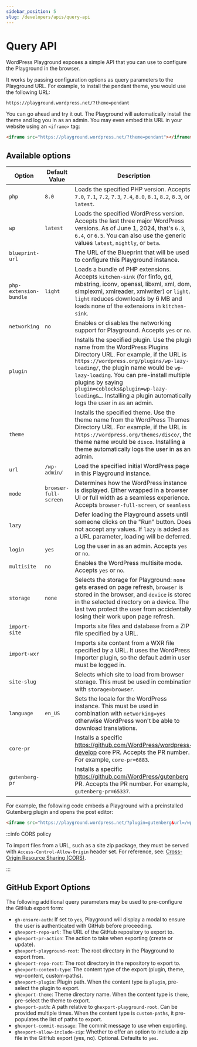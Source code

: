 ```yaml
---
sidebar_position: 5
slug: /developers/apis/query-api
---
```


# Query API

WordPress Playground exposes a simple API that you can use to configure the Playground in the browser.

It works by passing configuration options as query parameters to the Playground URL. For example, to install the pendant theme, you would use the following URL:

```text
https://playground.wordpress.net/?theme=pendant
```

You can go ahead and try it out. The Playground will automatically install the theme and log you in as an admin. You may even embed this URL in your website using an `<iframe>` tag:

```html
<iframe src="https://playground.wordpress.net/?theme=pendant"></iframe>
```

## Available options

| Option                 | Default Value         | Description                                                                                                                                                                                                                                                                                                                                                                      |
| ---------------------- | --------------------- | -------------------------------------------------------------------------------------------------------------------------------------------------------------------------------------------------------------------------------------------------------------------------------------------------------------------------------------------------------------------------------- |
| `php`                  | `8.0`                 | Loads the specified PHP version. Accepts `7.0`, `7.1`, `7.2`, `7.3`, `7.4`, `8.0`, `8.1`, `8.2`, `8.3`, or `latest`.                                                                                                                                                                                                                                                             |
| `wp`                   | `latest`              | Loads the specified WordPress version. Accepts the last three major WordPress versions. As of June 1, 2024, that's `6.3`, `6.4`, or `6.5`. You can also use the generic values `latest`, `nightly`, or `beta`.                                                                                                                                                                   |
| `blueprint-url`        |                       | The URL of the Blueprint that will be used to configure this Playground instance.                                                                                                                                                                                                                                                                                                |
| `php-extension-bundle` | `light`               | Loads a bundle of PHP extensions. Accepts `kitchen-sink` (for finfo, gd, mbstring, iconv, openssl, libxml, xml, dom, simplexml, xmlreader, xmlwriter) or `light`. `light` reduces downloads by 6 MB and loads none of the extensions in `kitchen-sink`.                                                                                                                          |
| `networking`           | `no`                  | Enables or disables the networking support for Playground. Accepts `yes` or `no`.                                                                                                                                                                                                                                                                                                |
| `plugin`               |                       | Installs the specified plugin. Use the plugin name from the WordPress Plugins Directory URL. For example, if the URL is `https://wordpress.org/plugins/wp-lazy-loading/`, the plugin name would be `wp-lazy-loading`. You can pre-install multiple plugins by saying `plugin=coblocks&plugin=wp-lazy-loading&…`. Installing a plugin automatically logs the user in as an admin. |
| `theme`                |                       | Installs the specified theme. Use the theme name from the WordPress Themes Directory URL. For example, if the URL is `https://wordpress.org/themes/disco/`, the theme name would be `disco`. Installing a theme automatically logs the user in as an admin.                                                                                                                      |
| `url`                  | `/wp-admin/`          | Load the specified initial WordPress page in this Playground instance.                                                                                                                                                                                                                                                                                                           |
| `mode`                 | `browser-full-screen` | Determines how the WordPress instance is displayed. Either wrapped in a browser UI or full width as a seamless experience. Accepts `browser-full-screen`, or `seamless`.                                                                                                                                                                                                         |
| `lazy`                 |                       | Defer loading the Playground assets until someone clicks on the "Run" button. Does not accept any values. If `lazy` is added as a URL parameter, loading will be deferred.                                                                                                                                                                                                       |
| `login`                | `yes`                 | Log the user in as an admin. Accepts `yes` or `no`.                                                                                                                                                                                                                                                                                                                              |
| `multisite`            | `no`                  | Enables the WordPress multisite mode. Accepts `yes` or `no`.                                                                                                                                                                                                                                                                                                                     |
| `storage`              | `none`                | Selects the storage for Playground: `none` gets erased on page refresh, `browser` is stored in the browser, and `device` is stored in the selected directory on a device. The last two protect the user from accidentally losing their work upon page refresh.                                                                                                                   |
| `import-site`          |                       | Imports site files and database from a ZIP file specified by a URL.                                                                                                                                                                                                                                                                                                              |
| `import-wxr`           |                       | Imports site content from a WXR file specified by a URL. It uses the WordPress Importer plugin, so the default admin user must be logged in.                                                                                                                                                                                                                                     |
| `site-slug`            |                       | Selects which site to load from browser storage. This must be used in combination with `storage=browser`.                                                                                                                                                                                                                                                                        |
| `language`             | `en_US`               | Sets the locale for the WordPress instance. This must be used in combination with `networking=yes` otherwise WordPress won't be able to download translations.                                                                                                                                                                                                                   |
| `core-pr`              |                       | Installs a specific https://github.com/WordPress/wordpress-develop core PR. Accepts the PR number. For example, `core-pr=6883`.                                                                                                                                                                                                                                                  |
| `gutenberg-pr`         |                       | Installs a specific https://github.com/WordPress/gutenberg PR. Accepts the PR number. For example, `gutenberg-pr=65337`.                                                                                                                                                                                                                                                         |

For example, the following code embeds a Playground with a preinstalled Gutenberg plugin and opens the post editor:

```html
<iframe src="https://playground.wordpress.net/?plugin=gutenberg&url=/wp-admin/post-new.php&mode=seamless"> </iframe>
```

:::info CORS policy

To import files from a URL, such as a site zip package, they must be served with `Access-Control-Allow-Origin` header set. For reference, see: [Cross-Origin Resource Sharing (CORS)](https://developer.mozilla.org/en-US/docs/Web/HTTP/CORS#the_http_response_headers).

:::

## GitHub Export Options

The following additional query parameters may be used to pre-configure the GitHub export form:

-   `gh-ensure-auth`: If set to `yes`, Playground will display a modal to ensure the
    user is authenticated with GitHub before proceeding.
-   `ghexport-repo-url`: The URL of the GitHub repository to export to.
-   `ghexport-pr-action`: The action to take when exporting (create or update).
-   `ghexport-playground-root`: The root directory in the Playground to export from.
-   `ghexport-repo-root`: The root directory in the repository to export to.
-   `ghexport-content-type`: The content type of the export (plugin, theme, wp-content, custom-paths).
-   `ghexport-plugin`: Plugin path. When the content type is `plugin`, pre-select the plugin to export.
-   `ghexport-theme`: Theme directory name. When the content type is `theme`, pre-select the theme to export.
-   `ghexport-path`: A path relative to `ghexport-playground-root`. Can be provided multiple times. When the
    content type is `custom-paths`, it pre-populates the list of paths to export.
-   `ghexport-commit-message`: The commit message to use when exporting.
-   `ghexport-allow-include-zip`: Whether to offer an option to include a zip file in the GitHub
    export (yes, no). Optional. Defaults to `yes`.

